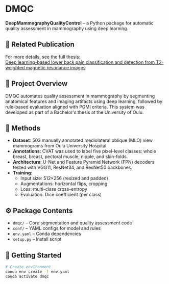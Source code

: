 # DMQC
**DeepMammographyQualityControl** – a Python package for automatic quality assessment in mammography using deep learning.


## 📄 Related Publication

For more details, see the full thesis:  
[Deep learning-based lower back pain classification and detection from T2-weighted magnetic resonance images](https://oulurepo.oulu.fi/bitstream/handle/10024/18084/nbnfioulu-202106178375.pdf?sequence=1&isAllowed=y)

## 📝 Project Overview

DMQC automates quality assessment in mammography by segmenting anatomical features and imaging artifacts using deep learning, followed by rule-based evaluation aligned with PGMI criteria. This system was developed as part of a Bachelor's thesis at the University of Oulu.

## 🧠 Methods

- **Dataset**: 503 manually annotated mediolateral oblique (MLO) view mammograms from Oulu University Hospital.
- **Annotations**: CVAT was used to label five pixel-level classes: whole breast, breast, pectoral muscle, nipple, and skin-folds.
- **Architecture**: U-Net and Feature Pyramid Network (FPN) decoders tested with VGG11, ResNet34, and ResNet50 backbones.
- **Training**:
  - Input size: 512×256 (resized and padded)
  - Augmentations: horizontal flips, cropping
  - Loss: multi-class cross-entropy
  - Evaluation: Dice coefficient (per class)

## ⚙️ Package Contents

- `dmqc/` – Core segmentation and quality assessment code
- `conf/` – YAML configs for model and rules
- `env.yaml` – Conda dependencies
- `setup.py` – Install script

## 🚀 Getting Started

```bash
# Create environment
conda env create -f env.yaml
conda activate dmqc


